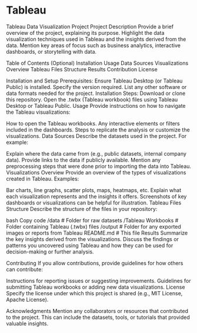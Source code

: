 # Tableau

Tableau Data Visualization Project
Project Description
Provide a brief overview of the project, explaining its purpose. Highlight the data visualization techniques used in Tableau and the insights derived from the data. Mention key areas of focus such as business analytics, interactive dashboards, or storytelling with data.

Table of Contents (Optional)
Installation
Usage
Data Sources
Visualizations Overview
Tableau Files Structure
Results
Contribution
License


Installation and Setup
Prerequisites:
Ensure Tableau Desktop (or Tableau Public) is installed. Specify the version required.
List any other software or data formats needed for the project.
Installation Steps:
Download or clone this repository.
Open the .twbx (Tableau workbook) files using Tableau Desktop or Tableau Public.
Usage
Provide instructions on how to navigate the Tableau visualizations:

How to open the Tableau workbooks.
Any interactive elements or filters included in the dashboards.
Steps to replicate the analysis or customize the visualizations.
Data Sources
Describe the datasets used in the project. For example:

Explain where the data came from (e.g., public datasets, internal company data).
Provide links to the data if publicly available.
Mention any preprocessing steps that were done prior to importing the data into Tableau.
Visualizations Overview
Provide an overview of the types of visualizations created in Tableau. Examples:

Bar charts, line graphs, scatter plots, maps, heatmaps, etc.
Explain what each visualization represents and the insights it offers.
Screenshots of key dashboards or visualizations can be helpful for illustration.
Tableau Files Structure
Describe the structure of the files in your repository:

bash
Copy code
/data                   # Folder for raw datasets
/Tableau Workbooks       # Folder containing Tableau (.twbx) files
/output                 # Folder for any exported images or reports from Tableau
README.md               # This file
Results
Summarize the key insights derived from the visualizations. Discuss the findings or patterns you uncovered using Tableau and how they can be used for decision-making or further analysis.

Contributing
If you allow contributions, provide guidelines for how others can contribute:

Instructions for reporting issues or suggesting improvements.
Guidelines for submitting Tableau workbooks or adding new data visualizations.
License
Specify the license under which this project is shared (e.g., MIT License, Apache License).

Acknowledgments
Mention any collaborators or resources that contributed to the project. This can include the datasets, tools, or tutorials that provided valuable insights.
